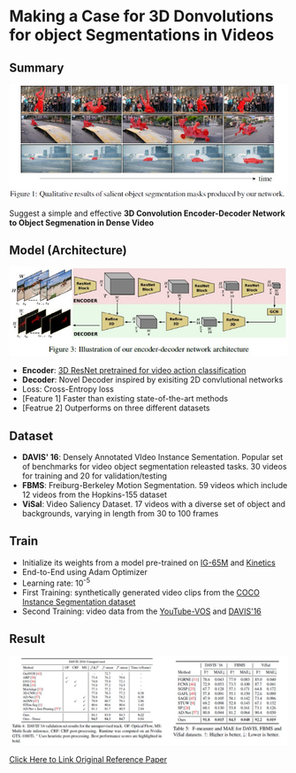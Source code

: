 # Making a Case for 3D Donvolutions for object Segmentations in Videos

## Summary
![title_img](title_img.jpg)

Suggest a simple and effective **3D Convolution Encoder-Decoder Network to Object Segmenation in Dense Video**

## Model (Architecture)
![encoder-decoder](encoder-decoder.jpg)
* **Encoder**: [3D ResNet pretrained for video action classification](https://arxiv.org/pdf/1904.02811.pdf)
* **Decoder**: Novel Decoder inspired by exisiting 2D convlutional networks
* Loss: Cross-Entropy loss
* [Feature 1] Faster than existing state-of-the-art methods
* [Featrue 2] Outperforms on three different datasets

## Dataset
* **DAVIS' 16**: Densely Annotated VIdeo Instance Sementation. Popular set of benchmarks for video object segmentation releasted tasks. 30 videos for training and 20 for validation/testing
* **FBMS**: Freiburg-Berkeley Motion Segmentation. 59 videos which include 12 videos from the Hopkins-155 dataset
* **ViSal**: Video Saliency Dataset. 17 videos with a diverse set of object and backgrounds, varying in length from 30 to 100 frames

## Train
- Initialize its weights from a model pre-trained on [IG-65M](https://arxiv.org/pdf/1905.00561.pdf) and [Kinetics](https://arxiv.org/pdf/1705.06950.pdf)
- End-to-End using Adam Optimizer
- Learning rate: 10<sup>-5</sup>
- First Training: synthetically generated video clips from the [COCO Instance Segmentation dataset](https://arxiv.org/pdf/1405.0312.pdf)
- Second Training: video data from the [YouTube-VOS](https://arxiv.org/pdf/1809.00461.pdf) and [DAVIS'16](https://www.cv-foundation.org/openaccess/content_cvpr_2016/papers/Perazzi_A_Benchmark_Dataset_CVPR_2016_paper.pdf)

## Result
![result](result.jpg)

[Click Here to Link Original Reference Paper](https://arxiv.org/pdf/2008.11516v1.pdf)

